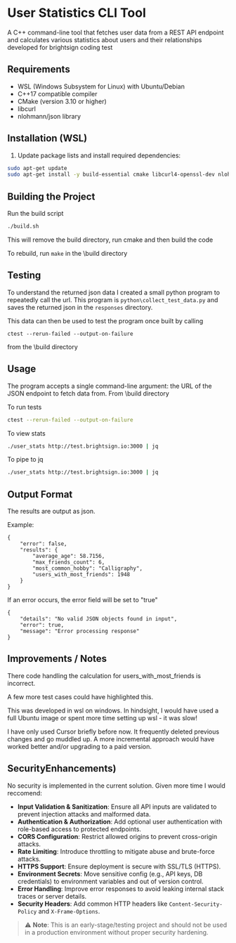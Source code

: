 # User Statistics CLI Tool

A C++ command-line tool that fetches user data from a REST API endpoint and calculates various statistics about users and their relationships developed for brightsign coding test

## Requirements

- WSL (Windows Subsystem for Linux) with Ubuntu/Debian
- C++17 compatible compiler
- CMake (version 3.10 or higher)
- libcurl
- nlohmann/json library

## Installation (WSL)

1. Update package lists and install required dependencies:
```bash
sudo apt-get update
sudo apt-get install -y build-essential cmake libcurl4-openssl-dev nlohmann-json3-dev
```

## Building the Project

Run the build script
```bash
./build.sh
```
This will remove the build directory, run cmake and then build the code

To rebuild, run `make` in the \build directory

## Testing

To understand the returned json data I created a small python program to repeatedly call the url. This program is `python\collect_test_data.py` and saves the returned json in the `responses` directory. 

This data can then be used to test the program once built by calling

`ctest --rerun-failed --output-on-failure`

from the \build directory

## Usage

The program accepts a single command-line argument: the URL of the JSON endpoint to fetch data from.
From \build directory

To run tests
```bash
ctest --rerun-failed --output-on-failure
```
To view stats
```bash
./user_stats http://test.brightsign.io:3000 | jq
```

To pipe to jq
```bash
./user_stats http://test.brightsign.io:3000 | jq
```

## Output Format

The results are output as json. 

Example:
```
{
    "error": false,
    "results": {
        "average_age": 58.7156,
        "max_friends_count": 6,
        "most_common_hobby": "Calligraphy",
        "users_with_most_friends": 1948
    }
}
```

If an error occurs, the error field will be set to "true"

```
{
    "details": "No valid JSON objects found in input",
    "error": true,
    "message": "Error processing response"
}
```
## Improvements / Notes

There code handling the calculation for users_with_most_friends is incorrect. 

A few more test cases could have highlighted this.

This was developed in wsl on windows. In hindsight, I would have used a full Ubuntu image or spent more time setting up wsl - it was slow!

I have only used Cursor briefly before now. It frequently deleted previous changes and go muddled up. A more incremental approach would have worked better and/or upgrading to a paid version.

## SecurityEnhancements)

No security is implemented in the current solution. Given more time I would reccomend:

- **Input Validation & Sanitization**: Ensure all API inputs are validated to prevent injection attacks and malformed data.
- **Authentication & Authorization**: Add optional user authentication with role-based access to protected endpoints.
- **CORS Configuration**: Restrict allowed origins to prevent cross-origin attacks.
- **Rate Limiting**: Introduce throttling to mitigate abuse and brute-force attacks.
- **HTTPS Support**: Ensure deployment is secure with SSL/TLS (HTTPS).
- **Environment Secrets**: Move sensitive config (e.g., API keys, DB credentials) to environment variables and out of version control.
- **Error Handling**: Improve error responses to avoid leaking internal stack traces or server details.
- **Security Headers**: Add common HTTP headers like `Content-Security-Policy` and `X-Frame-Options`.

> ⚠️ **Note**: This is an early-stage/testing project and should not be used in a production environment without proper security hardening.